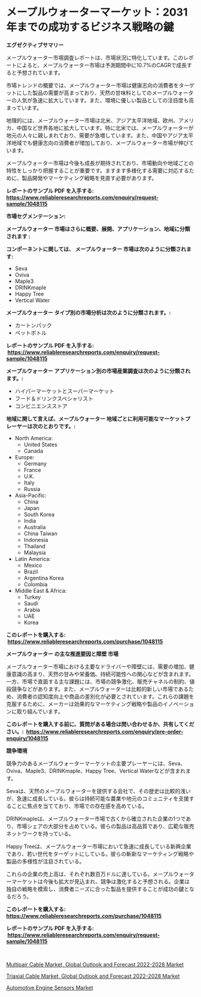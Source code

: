 <p><h1>メープルウォーターマーケット：2031年までの成功するビジネス戦略の鍵</h1></p><p><strong>エグゼクティブサマリー</strong></p>
<p><p>メープルウォーター市場調査レポートは、市場状況に特化しています。このレポートによると、メープルウォーター市場は予測期間中に10.7%のCAGRで成長すると予想されています。</p><p>市場トレンドの概要では、メープルウォーター市場は健康志向の消費者をターゲットにした製品の需要が高まっており、天然の甘味料としてのメープルウォーターの人気が急速に拡大しています。また、環境に優しい製品としての注目度も高まっています。</p><p>地理的には、メープルウォーター市場は北米、アジア太平洋地域、欧州、アメリカ、中国など世界各地に拡大しています。特に北米では、メープルウォーターが地元の人々に親しまれており、需要が急増しています。また、中国やアジア太平洋地域でも健康志向の消費者が増加しており、メープルウォーター市場が伸びています。</p><p>メープルウォーター市場は今後も成長が期待されており、市場動向や地域ごとの特性をしっかり把握することが重要です。ますます多様化する需要に対応するために、製品開発やマーケティング戦略を見直す必要があります。</p></p>
<p><strong>レポートのサンプル PDF を入手する: <a href="https://www.reliableresearchreports.com/enquiry/request-sample/1048115">https://www.reliableresearchreports.com/enquiry/request-sample/1048115</a></strong></p>
<p><strong>市場セグメンテーション:</strong></p>
<p><strong> メープルウォーター 市場はさらに概要、展開、アプリケーション、地域に分類されます :</strong></p>
<p><strong>コンポーネントに関しては、 メープルウォーター 市場は次のように分類されます: &nbsp;</strong></p>
<p><ul><li>Seva</li><li>Oviva</li><li>Maple3</li><li>DRINKmaple</li><li>Happy Tree</li><li>Vertical Water</li></ul></p>
<p><strong> メープルウォーター タイプ別の市場分析は次のように分類されます。:</strong></p>
<p><ul><li>カートンパック</li><li>ペットボトル</li></ul></p>
<p><strong>レポートのサンプル PDF を入手する: &nbsp;<a href="https://www.reliableresearchreports.com/enquiry/request-sample/1048115">https://www.reliableresearchreports.com/enquiry/request-sample/1048115</a></strong></p>
<p><strong> メープルウォーター アプリケーション別の市場産業調査は次のように分類されます。:</strong></p>
<p><ul><li>ハイパーマーケットとスーパーマーケット</li><li>フード＆ドリンクスペシャリスト</li><li>コンビニエンスストア</li></ul></p>
<p><strong>地域に関して言えば、メープルウォーター 地域ごとに利用可能なマーケットプレーヤーは次のとおりです。:</strong></p>
<p><ul>
    <li>
        North America:
        <ul>
            <li>United States</li>
            <li>Canada</li>
        </ul>
    </li>
    <li>
        Europe:
        <ul>
            <li>Germany</li>
            <li>France</li>
            <li>U.K.</li>
            <li>Italy</li>
            <li>Russia</li>
        </ul>
    </li>
    <li>
        Asia-Pacific:
        <ul>
            <li>China</li>
            <li>Japan</li>
            <li>South Korea</li>
            <li>India</li>
            <li>Australia</li>
            <li>China Taiwan</li>
            <li>Indonesia</li>
            <li>Thailand</li>
            <li>Malaysia</li>
        </ul>
    </li>
    <li>
        Latin America:
        <ul>
            <li>Mexico</li>
            <li>Brazil</li>
            <li>Argentina Korea</li>
            <li>Colombia</li>
        </ul>
    </li>
    <li>
        Middle East & Africa:
        <ul>
            <li>Turkey</li>
            <li>Saudi</li>
            <li>Arabia</li>
            <li>UAE</li>
            <li>Korea</li>
        </ul>
    </li>
    </ul></p>
<p><strong>このレポートを購入する: &nbsp;<a href="https://www.reliableresearchreports.com/purchase/1048115">https://www.reliableresearchreports.com/purchase/1048115</a></strong></p>
<p><strong>メープルウォーター の主な推進要因と障壁 市場</strong></p>
<p><p>メープルウォーター市場における主要なドライバーや障壁には、需要の増加、健康意識の高まり、天然の甘みや栄養価、持続可能性への関心などが含まれます。一方、市場で直面する主な課題には、市場の競争激化、販売チャネルの制約、値段競争などがあります。また、メープルウォーターは比較的新しい市場であるため、消費者の認知度向上や商品の差別化が必要とされています。これらの課題を克服するために、メーカーは効果的なマーケティング戦略や製品のイノベーションに取り組んでいます。</p></p>
<p><strong>このレポートを購入する前に、質問がある場合は問い合わせるか、共有してください。:&nbsp; <a href="https://www.reliableresearchreports.com/enquiry/pre-order-enquiry/1048115">https://www.reliableresearchreports.com/enquiry/pre-order-enquiry/1048115</a></strong></p>
<p><strong>競争環境</strong></p>
<p><p>競争力のあるメープルウォーターマーケットの主要プレーヤーには、Seva、Oviva、Maple3、DRINKmaple、Happy Tree、Vertical Waterなどが含まれます。 </p><p>Sevaは、天然のメープルウォーターを提供する会社で、その歴史は比較的浅いが、急速に成長している。彼らは持続可能な農業や地元のコミュニティを支援することに焦点を当てており、市場での存在感を高めている。 </p><p>DRINKmapleは、メープルウォーター市場で古くから確立された企業の1つであり、市場シェアの大部分を占めている。彼らの製品は高品質であり、広範な販売ネットワークを持っている。 </p><p>Happy Treeは、メープルウォーター市場において急速に成長している新興企業であり、若い世代をターゲットにしている。彼らの斬新なマーケティング戦略や製品の多様性が注目されている。 </p><p>これらの企業の売上高は、それぞれ数百万ドルに達している。メープルウォーターマーケットは今後も拡大が見込まれ、競争は激化すると予想される。企業は独自の戦略を模索し、消費者ニーズに合った製品を提供することが成功の鍵となるだろう。</p></p>
<p><strong>このレポートを購入する: &nbsp; <a href="https://www.reliableresearchreports.com/purchase/1048115">https://www.reliableresearchreports.com/purchase/1048115</a></strong></p>
<p><strong>レポートのサンプル PDF を入手する: &nbsp;<a href="https://www.reliableresearchreports.com/enquiry/request-sample/1048115">https://www.reliableresearchreports.com/enquiry/request-sample/1048115</a></strong><strong></strong></p>
<p>&nbsp;</p>
<p><p><a href="https://view.publitas.com/reportprime-1/multipair-cable-market-global-outlook-and-forecast-2022-2028-market-size-growth-and-forecast-from-2023-2030/">Multipair Cable Market, Global Outlook and Forecast 2022-2028 Market</a></p><p><a href="https://view.publitas.com/reportprime-1/triaxial-cable-market-global-outlook-and-forecast-2022-2028-market-research-report-provides-thorough-industry-overview-which-offers-an-in-depth-analysis-of-product-trends-and-new-market-divisions/">Triaxial Cable Market, Global Outlook and Forecast 2022-2028 Market</a></p><p><a href="https://github.com/Sarissaschmalingtr6fz2739/Market-Research-Report-List-1/blob/main/automotive-engine-sensors-market.md">Automotive Engine Sensors Market</a></p></p>